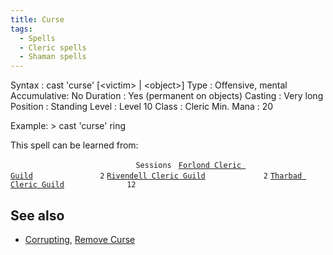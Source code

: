 ```yaml
---
title: Curse
tags:
  - Spells
  - Cleric spells
  - Shaman spells
---
```

Syntax : cast 'curse' \[\<victim\> \| \<object\>\] Type : Offensive,
mental Accumulative: No Duration : Yes (permanent on objects) Casting :
Very long Position : Standing Level : Level 10 Class : Cleric Min. Mana
: 20

Example: \> cast 'curse' ring

This spell can be learned from:

`                            Sessions `
[`Forlond Cleric Guild`](Forlond_Cleric_Guild "wikilink")`               2`
[`Rivendell Cleric Guild`](Rivendell_Cleric_Guild "wikilink")`             2`
[`Tharbad Cleric Guild`](Tharbad_Cleric_Guild "wikilink")`              12`

## See also

- [Corrupting](Corrupting "wikilink"), [Remove
  Curse](Remove_Curse "wikilink")
  